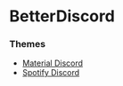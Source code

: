 # BetterDiscord

### Themes

* [Material Discord](./Material-Discord)
* [Spotify Discord](./Spotify-Discord)
